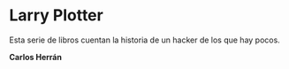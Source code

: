 # Larry Plotter

Esta serie de libros cuentan la historia de un hacker de los que hay pocos.

**Carlos Herrán**

